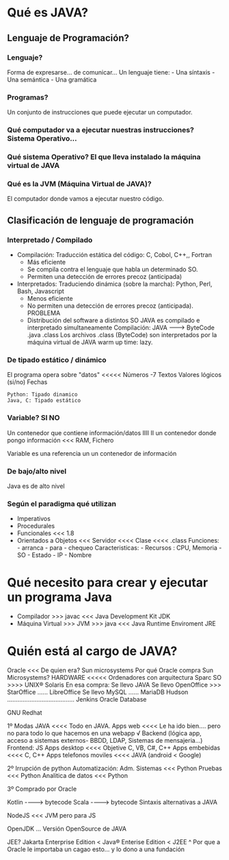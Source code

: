 # Qué es JAVA?

## Lenguaje de Programación?
### Lenguaje?
Forma de expresarse... de comunicar... 
Un lenguaje tiene:
    - Una síntaxis
    - Una semántica
    - Una gramática

### Programas?
Un conjunto de instrucciones que puede ejecutar un computador.

### Qué computador va a ejecutar nuestras instrucciones? Sistema Operativo... 
### Qué sistema Operativo? El que lleva instalado la máquina virtual de JAVA
### Qué es la JVM (Máquina Virtual de JAVA)?
El computador donde vamos a ejecutar nuestro código.

## Clasificación de lenguaje de programación
### Interpretado / Compilado
- Compilación: Traducción estática del código: C, Cobol, C++,, Fortran
    - Más eficiente
    - Se compila contra el lenguaje que habla un determinado SO.
    - Permiten una detección de errores precoz (anticipada)
- Interpretados: Traduciendo dinámica (sobre la marcha): Python, Perl, Bash, Javascript
    - Menos eficiente
    - No permiten una detección de errores precoz (anticipada). PROBLEMA
    - Distribución del software a distintos SO
JAVA es compilado e interpretado simultaneamente
    Compilación: JAVA ---> ByteCode
                 .java     .class
    Los archivos .class (ByteCode) son interpretados por la máquina virtual de JAVA
            warm up time: lazy.

### De tipado estático / dinámico
El programa opera sobre "datos" <<<<<
    Números -7
    Textos
    Valores lógicos (si/no)
    Fechas
    
    Python: Tipado dinamico
    Java, C: Tipado estático

### Variable?                                          SI                  NO
Un contenedor que contiene información/datos           IIII                II
un contenedor donde pongo información <<< RAM, Fichero

Variable es una referencia un un contenedor de información

### De bajo/alto nivel
Java es de alto nivel

### Según el paradigma qué utilizan
- Imperativos
- Procedurales
- Funcionales          <<< 1.8
- Orientados a Objetos <<< 
    Servidor <<<< Clase <<<< .class
        Funciones:
            - arranca
            - para
            - chequeo
        Caracteristicas:
            - Recursos : CPU, Memoria
            - SO
            - Estado
            - IP
            - Nombre


# Qué necesito para crear y ejecutar un programa Java
- Compilador              >>> javac  <<< Java Development Kit JDK
- Máquina Virtual >>> JVM >>> java   <<< Java Runtime Enviroment JRE

# Quién está al cargo de JAVA?
Oracle <<< De quien era? Sun microsystems
    Por qué Oracle compra Sun Microsystems?
        HARDWARE <<<<< Ordenadores con arquitectura Sparc
            SO >>>> UNIX® Solaris
        En esa compra:
            Se llevo JAVA
            Se llevo OpenOffice >>> StarOffice   ......   LibreOffice
            Se llevo MySQL                       ......   MariaDB
        Hudson  .......................................   Jenkins
Oracle Database


GNU
Redhat


1º Modas
JAVA <<<< Todo en JAVA.
    Apps web               <<<< Le ha ido bien.... pero no para todo lo que hacemos en una webapp
                                        √ Backend (lógica app, acceso a sistemas externos- BBDD, LDAP, Sistemas de mensajeria...)
                                        Frontend: JS
    Apps desktop           <<<< Objetive C, VB, C#, C++
    Apps embebidas         <<<< C, C++
    Apps telefonos moviles <<<< JAVA (android < Google)

2º Irrupción de python
    Automatización:
        Adm. Sistemas  <<<  Python
        Pruebas        <<<  Python
    Analitica de datos <<<  Python

3º Comprado por Oracle    
    
Kotlin   ---->   bytecode
Scala    ---->   bytecode
    Sintaxis alternativas a JAVA

NodeJS <<< JVM pero para JS

OpenJDK ... Versión OpenSource de JAVA

JEE? Jakarta Enterprise Edition   <  Java® Enterise Edition < J2EE
                                  ^
                                  Por que a Oracle le importaba un cagao esto... y lo dono a una fundación